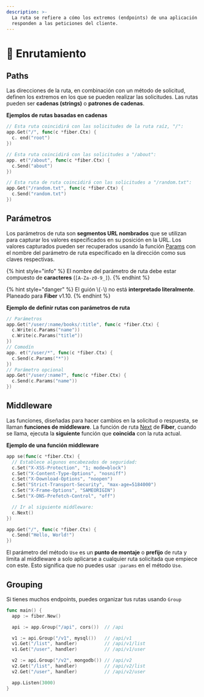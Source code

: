 ```yaml
---
description: >-
  La ruta se refiere a cómo los extremos (endpoints) de una aplicación (URIs)
  responden a las peticiones del cliente.
---
```


# 🔌 Enrutamiento

## Paths

Las direcciones de la ruta, en combinación con un método de solicitud, definen los extremos en los que se pueden realizar las solicitudes. Las rutas pueden ser **cadenas \(strings\)** o **patrones de cadenas**.

**Ejemplos de rutas basadas en cadenas**

```go
// Esta ruta coincidirá con las solicitudes de la ruta raíz, "/":
app.Get("/", func(c *fiber.Ctx) {
  c. end("root")
})

// Esta ruta coincidirá con las solicitudes a "/about":
app. et("/about", func(c *fiber.Ctx) {
  c.Send("about")
})

// Esta ruta de ruta coincidirá con las solicitudes a "/random.txt":
app.Get("/random.txt", func(c *fiber.Ctx) {
  c.Send("random.txt")
})
```

## Parámetros

Los parámetros de ruta son **segmentos URL nombrados** que se utilizan para capturar los valores especificados en su posición en la URL. Los valores capturados pueden ser recuperados usando la función [Params](https://fiber.wiki/context#params) con el nombre del parámetro de ruta especificado en la dirección como sus claves respectivas.

{% hint style="info" %}
El nombre del parámetro de ruta debe estar compuesto de **caracteres** \(`[A-Za-z0-9_]`\).
{% endhint %}

{% hint style="danger" %}
El guión \\(`-`\\) no está **interpretado literalmente**. Planeado para **Fiber** v1.10.
{% endhint %}

**Ejemplo de definir rutas con parámetros de ruta**

```go
// Parámetros
app.Get("/user/:name/books/:title", func(c *fiber.Ctx) {
  c.Write(c.Params("name"))
  c.Write(c.Params("title"))
})
// Comodín
app. et("/user/*", func(c *fiber.Ctx) {
  c.Send(c.Params("*"))
})
// Parámetro opcional
app.Get("/user/:name?", func(c *fiber.Ctx) {
  c.Send(c.Params("name"))
})
```

## Middleware

Las funciones, diseñadas para hacer cambios en la solicitud o respuesta, se llaman **funciones de middleware**. La función de ruta [Next](https://github.com/gofiber/docs/tree/34729974f7d6c1d8363076e7e88cd71edc34a2ac/context/README.md#next) de **Fiber**, cuando se llama, ejecuta la **siguiente** función que **coincida** con la ruta actual.

**Ejemplo de una función middleware**

```go
app se(func(c *fiber.Ctx) {
  // Establece algunos encabezados de seguridad:
  c.Set("X-XSS-Protection", "1; mode=block")
  c.Set("X-Content-Type-Options", "nosniff")
  c.Set("X-Download-Options", "noopen")
  c.Set("Strict-Transport-Security", "max-age=5184000")
  c.Set("X-Frame-Options", "SAMEORIGIN")
  c.Set("X-DNS-Prefetch-Control", "off")

  // Ir al siguiente middleware:
  c.Next()
})

app.Get("/", func(c *fiber.Ctx) {
  c.Send("Hello, World!")
})
```

El parámetro del método `Use` es un **punto de montaje** o **prefijo** de ruta y limita al middleware a solo aplicarse a cualquier ruta solicitada que empiece con este. Esto significa que no puedes usar `:params` en el método `Use`.

## Grouping

Si tienes muchos endpoints, puedes organizar tus rutas usando `Group`

```go
func main() {
  app := fiber.New()

  api := app.Group("/api", cors())  // /api

  v1 := api.Group("/v1", mysql())   // /api/v1
  v1.Get("/list", handler)          // /api/v1/list
  v1.Get("/user", handler)          // /api/v1/user

  v2 := api.Group("/v2", mongodb()) // /api/v2
  v2.Get("/list", handler)          // /api/v2/list
  v2.Get("/user", handler)          // /api/v2/user

  app.Listen(3000)
}
```

